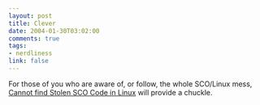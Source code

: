 ```yaml
--- 
layout: post
title: Clever
date: 2004-01-30T03:02:00
comments: true
tags:
- nerdliness
link: false
---
```

For those of you who are aware of, or follow, the whole SCO/Linux mess, <a href="http://www.linuxstolescocode.com/" title="Linux Stole SCO Code">Cannot find Stolen SCO Code in Linux</a> will provide a chuckle.
